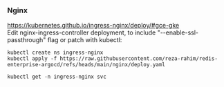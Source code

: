 
### Nginx

https://kubernetes.github.io/ingress-nginx/deploy/#gce-gke <br>
Edit nginx-ingress-controller deployment, to include "--enable-ssl-passthrough" flag or patch with kubectl:

```
kubectl create ns ingress-nginx
kubectl apply -f https://raw.githubusercontent.com/reza-rahim/redis-enterprise-argocd/refs/heads/main/nginx/deploy.yaml

kubectl get -n ingress-nginx svc

```
